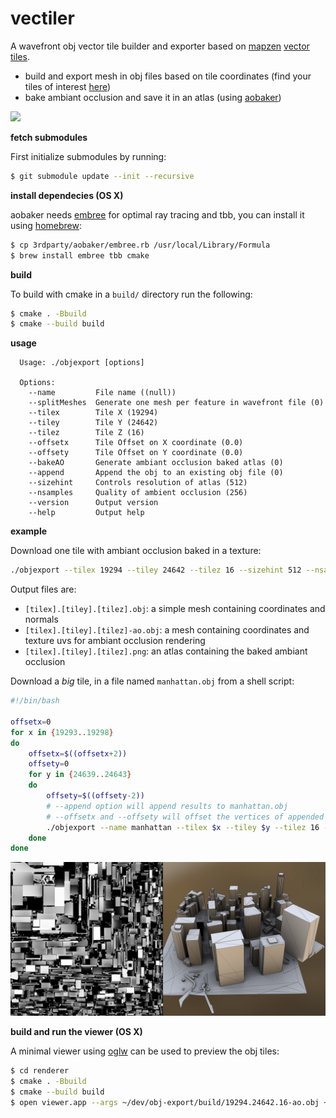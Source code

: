 # vectiler

A wavefront obj vector tile builder and exporter based on [mapzen](https://mapzen.com) [vector tiles](https://mapzen.com/projects/vector-tiles).

- build and export mesh in obj files based on tile coordinates (find your tiles of interest [here](http://www.maptiler.org/google-maps-coordinates-tile-bounds-projection/))
- bake ambiant occlusion and save it in an atlas (using [aobaker](https://github.com/prideout/aobaker))

![](http://karim.naaji.fr/images/manhattan-ao.png)

**fetch submodules**

First initialize submodules by running:
```sh
$ git submodule update --init --recursive
```

**install dependecies (OS X)**

aobaker needs [embree](https://embree.github.io/) for optimal ray tracing and tbb, you can install it using [homebrew](http://brew.sh/):

```sh
$ cp 3rdparty/aobaker/embree.rb /usr/local/Library/Formula
$ brew install embree tbb cmake
```

**build**

To build with cmake in a `build/` directory run the following:
```sh
$ cmake . -Bbuild
$ cmake --build build
```

**usage**

```
  Usage: ./objexport [options]

  Options:
    --name         File name ((null))
    --splitMeshes  Generate one mesh per feature in wavefront file (0)
    --tilex        Tile X (19294)
    --tiley        Tile Y (24642)
    --tilez        Tile Z (16)
    --offsetx      Tile Offset on X coordinate (0.0)
    --offsety      Tile Offset on Y coordinate (0.0)
    --bakeAO       Generate ambiant occlusion baked atlas (0)
    --append       Append the obj to an existing obj file (0)
    --sizehint     Controls resolution of atlas (512)
    --nsamples     Quality of ambient occlusion (256)
    --version      Output version
    --help         Output help
```

**example**

Download one tile with ambiant occlusion baked in a texture:
```sh
./objexport --tilex 19294 --tiley 24642 --tilez 16 --sizehint 512 --nsamples 128
```
Output files are:
- `[tilex].[tiley].[tilez].obj`: a simple mesh containing coordinates and normals
- `[tilex].[tiley].[tilez]-ao.obj`: a mesh containing coordinates and texture uvs for ambiant occlusion rendering
- `[tilex].[tiley].[tilez].png`: an atlas containing the baked ambiant occlusion

Download a _big_ tile, in a file named `manhattan.obj` from a shell script:
```sh
#!/bin/bash

offsetx=0
for x in {19293..19298}
do
    offsetx=$((offsetx+2))
    offsety=0
    for y in {24639..24643}
    do
        offsety=$((offsety-2))
        # --append option will append results to manhattan.obj
        # --offsetx and --offsety will offset the vertices of appended objs
        ./objexport --name manhattan --tilex $x --tiley $y --tilez 16 --offsetx $offsetx --offsety $offsety --append 1
    done
done
```

![](img/vectiler.png)

**build and run the viewer (OS X)**

A minimal viewer using [oglw](https://github.com/karimnaaji/oglw) can be used to preview the obj tiles:

```sh
$ cd renderer
$ cmake . -Bbuild
$ cmake --build build
$ open viewer.app --args ~/dev/obj-export/build/19294.24642.16-ao.obj ~/dev/obj-export/build/19294.24642.16.png
```

